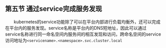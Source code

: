 ## 第五节 通过service完成服务发现  
　　kubernetes的service功能除了可以在平台内部进行负载均衡外，还可以完成在平台内的服务发现。service名称是平台内的DNS短地址，因此可以通过service名称进行同一命名空间内服务间的相互发现和访问，跨命名空间的service访问地址为`<servicename>.<namespace>.svc.cluster.local`  